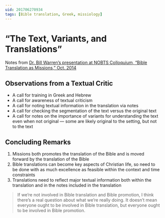 ```yaml
---
uid: 201706270934
tags: [Bible translation, Greek, missiology]
---
```


# “The Text, Variants, and Translations”

Notes from [Dr. Bill Warren’s presentation at NOBTS Colloquium, “Bible Translation as Missions,” Oct. 2014](https://youtu.be/-aO5FGqv8-Q)

## Observations from a Textual Critic

- A call for training in Greek and Hebrew
- A call for awareness of textual criticism
- A call for noting textual information in the translation via notes
- A call for checking the segmentation of the text versus the original text
- A call for notes on the importance of variants for understanding the text even when not original — some are likely original to the setting, but not to the text

## Concluding Remarks

1. Missions both promotes the translation of the Bible and is moved forward by the translation of the Bible
2. Bible translations can become key aspects of Christian life, so need to be done with as much excellence as feasible within the context and time constraints
3. Translations need to reflect major textual information both within the translation and in the notes included in the translation

> If we’re not involved in Bible translation and Bible promotion, I think there’s a real question about what we’re really doing. It doesn’t mean everyone ought to be involved in Bible translation, but everyone ought to be involved in Bible promotion.
